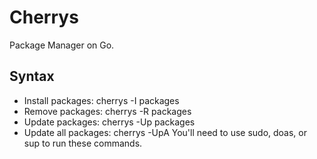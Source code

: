 # Cherrys
Package Manager on Go.

## Syntax
- Install packages: cherrys -I packages
- Remove packages: cherrys -R packages
- Update packages: cherrys -Up packages
- Update all packages: cherrys -UpA
You'll need to use sudo, doas, or sup to run these commands.

